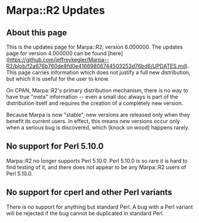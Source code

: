 # Marpa::R2 Updates

## About this page

This is the updates page for Marpa::R2,
version 6.000000.
The updates page for version 4.000000 can be found
[here]
(https://github.com/jeffreykegler/Marpa--R2/blob/f2a676b760de8fd0e41669806744503253d76bd6/UPDATES.md).
This page carries information which does not justify
a full new distribution,
but which it is useful for the user to know.

On CPAN, Marpa::R2's primary distribution mechanism,
there is no way to have true "meta" information --
even a small doc always is part of the distribution itself
and requires the creation of a completely new version.

Because Marpa is now "stable", new versions are released only
when they benefit its current users.
In effect, this means new versions occur only when a serious
bug is discovered, which (knock on wood)
happens rarely.

## No support for Perl 5.10.0

Marpa::R2 no longer supports Perl 5.10.0.
Perl 5.10.0 is so rare it is hard to find testing of it,
and there does not appear to be any Marpa::R2 users
of Perl 5.10.0.

## No support for cperl and other Perl variants

There is no support for anything but standard Perl.  A bug with a Perl variant will be rejected
if the bug cannot be duplicated in standard Perl.

